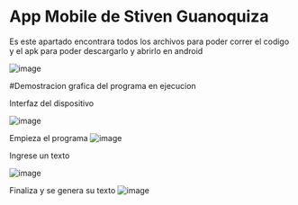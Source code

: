 # App Mobile de Stiven Guanoquiza

Es este apartado encontrara todos los archivos para poder correr el codigo y el apk para poder descargarlo y abrirlo en android

![image](https://user-images.githubusercontent.com/84167751/201449881-00332db9-948c-41b0-8f17-b5b1c47deab3.png)

#Demostracion grafica del programa en ejecucion 

Interfaz del dispositivo 

![image](https://user-images.githubusercontent.com/84167751/201450082-9237deae-e13c-4caa-9ab0-20c4d208591c.png)


Empieza el programa
![image](https://user-images.githubusercontent.com/84167751/201449910-dc83ccf8-0fc4-4959-a700-36afc95d694c.png)

Ingrese un texto

![image](https://user-images.githubusercontent.com/84167751/201449922-ee9fad25-a7da-4c2e-ab2a-7187dcc0be42.png)

Finaliza y se genera su texto
![image](https://user-images.githubusercontent.com/84167751/201449924-56514a65-a9a7-4a9a-bc0e-522de506abbb.png)
